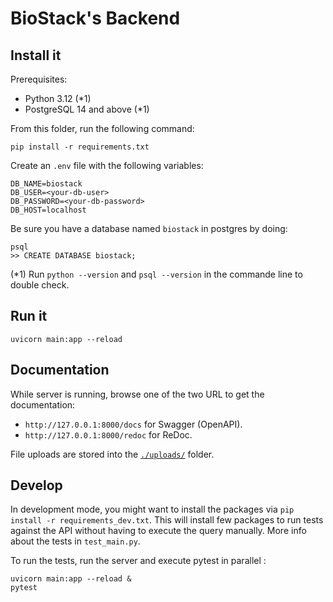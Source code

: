 
# BioStack's Backend

## Install it

Prerequisites:
- Python 3.12 (*1)
- PostgreSQL 14 and above (*1)

From this folder, run the following command:

```
pip install -r requirements.txt
```

Create an `.env` file with the following variables:
```
DB_NAME=biostack
DB_USER=<your-db-user>
DB_PASSWORD=<your-db-password>
DB_HOST=localhost
```
Be sure you have a database named `biostack` in postgres by doing:

```
psql
>> CREATE DATABASE biostack;
```

(*1) Run `python --version` and `psql --version` in the commande line  to double check.

## Run it

```
uvicorn main:app --reload
```

## Documentation

While server is running, browse one of the two URL to get the documentation:

- `http://127.0.0.1:8000/docs` for Swagger (OpenAPI).
- `http://127.0.0.1:8000/redoc` for ReDoc.

File uploads are stored into the [`./uploads/`](./uploads) folder.


## Develop

In development mode, you might want to install the packages via `pip install -r requirements_dev.txt`. This will install few packages to run tests against the API without having to execute the query manually. More info about the tests in `test_main.py`.

To run the tests, run the server and execute pytest in parallel :

```
uvicorn main:app --reload &
pytest
```
